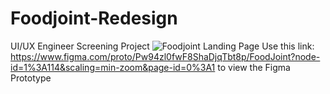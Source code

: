 # Foodjoint-Redesign
UI/UX Engineer Screening Project
![Foodjoint Landing Page](https://user-images.githubusercontent.com/32884996/220309549-3ee20a7e-0183-445f-9996-9ff87f7294f4.png)
Use this link: https://www.figma.com/proto/Pw94zl0fwF8ShaDjqTbt8p/FoodJoint?node-id=1%3A114&scaling=min-zoom&page-id=0%3A1 to view the Figma Prototype 
